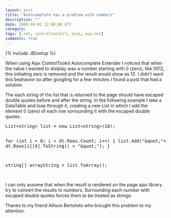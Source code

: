 ```yaml
---
layout: post
title: "Autocomplete has a problem with numbers"
description: ""
date: 2008-04-02 12:00:00 UTC
category: 
tags: [.net, controltoolkit, ajax, asp.net]
comments: true
---
```

{% include JB/setup %}

<div id="post">
<p>When using Ajax ControlTookit Autocomplete Extender I noticed that when the  value I wanted to dislplay was a number starting with 0 (zero), like 0012, this  initiating zero is removed and the result would show as 12. I didn&rsquo;t want this  beahavior so after googling for a few minutes I found a post that had a  solution.</p>
<p>The each string of the list that is returned to the page should have escaped  double quotes before and after the string. In the following example I take a  DataTable and loop through it, creating a new List<string> in which I add the  element 0 (zero) of each row sorrounding it with the escaped double quotes.</string></p>
<pre class="brush: csharp" title="code">
List&lt;string&gt; list = new List&lt;string&gt;(10); 

 for (int i = 0; i &lt; dt.Rows.Count; i++)
 {
     list.Add(&quot;\&quot;&quot;+ dt.Rows[i][0].ToString() + &quot;\&quot;&quot;);
 }

 string[] arrayString = list.ToArray();

</pre>
<p>I can only assume that when the result is rendered on the page ajax library  try to convert the results to numbers. Surrounding each number with escaped  double quotes forces them to be treated as strings.</p>
<p>Thanks to my friend Allison Bertoloto who brought this problem to my  attention.</p>
</div>